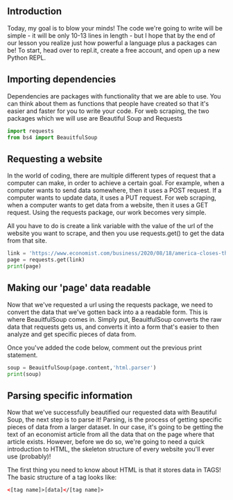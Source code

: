 ## Introduction
Today, my goal is to blow your minds! The code we're going to write will be simple - it will be only 10-13 lines in length - but I hope that by the end of our lesson you realize just how powerful a language plus a packages can be! To start, head over to repl.it, create a free account, and open up a new Python REPL.

## Importing dependencies
Dependencies are packages with functionality that we are able to use. You can think about them as functions that people have created so that it's easier and faster for you to write your code. For web scraping, the two packages which we will use are Beautiful Soup and Requests

```python
import requests
from bs4 import BeauitfulSoup
```

## Requesting a website
In the world of coding, there are multiple different types of request that a computer can make, in order to achieve a certain goal. For example, when a computer wants to send data somewhere, then it uses a POST request. If a computer wants to update data, it uses a PUT request. For web scraping, when a computer wants to get data from a website, then it uses a GET request. Using the requests package, our work becomes very simple. 

All you have to do is create a link variable with the value of the url of the website you want to scrape, and then you use requests.get() to get the data from that site.

```python
link = 'https://www.economist.com/business/2020/08/18/america-closes-the-last-loophole-in-its-hounding-of-huawei'
page = requests.get(link)
print(page)
```

## Making our 'page' data readable
Now that we've requested a url using the requests package, we need to convert the data that we've gotten back into a a readable form. This is where BeauitfulSoup comes in. Simply put, BeauitfulSoup converts the raw data that requests gets us, and converts it into a form that's easier to then analyze and get specific pieces of data from. 

Once you've added the code below, comment out the previous print statement.

```python
soup = BeauitfulSoup(page.content,'html.parser')
print(soup)
```

## Parsing specific information
Now that we've successfully beautified our requested data with Beautiful Soup, the next step is to parse it! Parsing, is the process of getting specific pieces of data from a larger dataset. In our case, it's going to be getting the text of an economist article from all the data that on the page where that article exists. However, before we do so, we're going to need a quick introduction to HTML, the skeleton structure of every website you'll ever use (probably)!

The first thing you need to know about HTML is that it stores data in TAGS! The basic structure of a tag looks like:

```html
<[tag name]>[data]</[tag name]>
```
